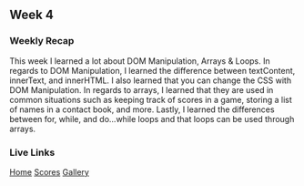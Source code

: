 ## Week 4

### Weekly Recap
This week I learned a lot about DOM Manipulation, Arrays & Loops. In regards to DOM Manipulation, I learned the difference between textContent, innerText, and innerHTML. I also learned that you can change the CSS with DOM Manipulation. In regards to arrays, I learned that they are used in common situations such as keeping track of scores in a game, storing a list of names in a contact book, and more. Lastly, I learned the differences between for, while, and do...while loops and that loops can be used through arrays.

### Live Links 
[Home](https://chandlerh7.github.io/VSCode/homework-4/index.html)
[Scores](https://chandlerh7.github.io/VSCode/homework-4\scores.html)
[Gallery](https://chandlerh7.github.io/VSCode/homework-4\gallery.html)